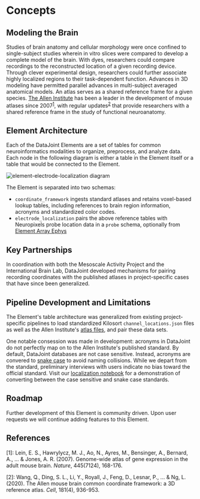 # Concepts

## Modeling the Brain

Studies of brain anatomy and cellular morphology were once confined to single-subject studies wherein in vitro slices were compared to develop a complete model of the brain. With dyes, researchers could compare recordings to the reconstructed location of a given recording device. Through clever experimental design, researchers could further associate highly localized regions to their task-dependent function. Advances in 3D modeling have permitted parallel advances in multi-subject averaged anatomical models. An atlas serves as a shared reference frame for a given species. [The Allen Institute](https://mouse.brain-map.org/) has been a leader in the development of mouse atlases since 2007<sup>[1](#references)</sup>, with regular updates<sup>[2](#references)</sup> that provide researchers with a shared reference frame in the study of functional neuroanatomy.

## Element Architecture

Each of the DataJoint Elements are a set of tables for common neuroinformatics modalities to organize, preprocess, and analyze data. Each node in the following diagram is either a table in the Element itself or a table that would be connected to the Element.

![element-electrode-localization diagram](https://raw.githubusercontent.com/datajoint/element-electrode-localization/main/images/diagram_electrode_localization.svg)

The Element is separated into two schemas:

+ `coordinate_framework` ingests standard atlases and retains voxel-based lookup tables, including references to brain region information, acronyms and standardized color codes.
+ `electrode_localization` pairs the above reference tables with Neuropixels probe location data in a `probe` schema, optionally from [Element Array Ephys](https://github.com/datajoint/element-array-ephys)

## Key Partnerships

In coordination with both the Mesoscale Activity Project and the International Brain Lab, DataJoint developed mechanisms for pairing recording coordinates with the published atlases in project-specific cases that have since been generalized.

## Pipeline Development and Limitations

The Element's table architecture was generalized from existing project-specific pipelines to load standardized Kilosort `channel_locations.json` files as well as the Allen Institute's [atlas files](https://community.brain-map.org/t/allen-mouse-ccf-accessing-and-using-related-data-and-tools/359), and pair these data sets.

One notable consession was made in development: acronyms in DataJoint do not perfectly map on to the Allen Institute's published standard. By default, DataJoint databases are not case sensitive. Instead, acronyms are convered to [snake case](https://en.wikipedia.org/wiki/Snake_case) to avoid naming collisions. While we depart from the standard, preliminary interviews with users indicate no bias toward the official standard. Visit our [localization notebook](https://github.com/datajoint/workflow-array-ephys/blob/main/notebooks/08-electrode-localization.ipynb) for a demonstration of converting between the case sensitive and snake case standards. 

## Roadmap

Further development of this Element is community driven. Upon user requests we will continue adding features to this Element.

## References

[1]: Lein, E. S., Hawrylycz, M. J., Ao, N., Ayres, M., Bensinger, A., Bernard, A., ... & Jones, A. R. (2007). Genome-wide atlas of gene expression in the adult mouse brain. *Nature*, 445(7124), 168-176.

[2]: Wang, Q., Ding, S. L., Li, Y., Royall, J., Feng, D., Lesnar, P., ... & Ng, L. (2020). The Allen mouse brain common coordinate framework: a 3D reference atlas. *Cell*, 181(4), 936-953.